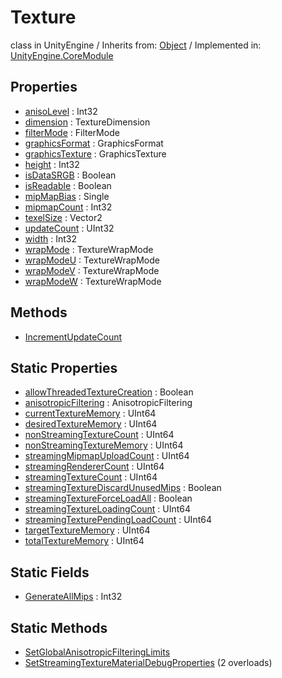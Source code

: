 # Texture
class in UnityEngine
 / Inherits from: <a href="https://docs.unity3d.com/6000.2/Documentation/ScriptReference/Object.html">Object</a> / Implemented in: <a href="https://docs.unity3d.com/6000.2/Documentation/ScriptReference/UnityEngine.CoreModule.html">UnityEngine.CoreModule</a>

## Properties
- <a href="https://docs.unity3d.com/6000.2/Documentation/ScriptReference/Texture-anisoLevel.html">anisoLevel</a> : Int32
- <a href="https://docs.unity3d.com/6000.2/Documentation/ScriptReference/Texture-dimension.html">dimension</a> : TextureDimension
- <a href="https://docs.unity3d.com/6000.2/Documentation/ScriptReference/Texture-filterMode.html">filterMode</a> : FilterMode
- <a href="https://docs.unity3d.com/6000.2/Documentation/ScriptReference/Texture-graphicsFormat.html">graphicsFormat</a> : GraphicsFormat
- <a href="https://docs.unity3d.com/6000.2/Documentation/ScriptReference/Texture-graphicsTexture.html">graphicsTexture</a> : GraphicsTexture
- <a href="https://docs.unity3d.com/6000.2/Documentation/ScriptReference/Texture-height.html">height</a> : Int32
- <a href="https://docs.unity3d.com/6000.2/Documentation/ScriptReference/Texture-isDataSRGB.html">isDataSRGB</a> : Boolean
- <a href="https://docs.unity3d.com/6000.2/Documentation/ScriptReference/Texture-isReadable.html">isReadable</a> : Boolean
- <a href="https://docs.unity3d.com/6000.2/Documentation/ScriptReference/Texture-mipMapBias.html">mipMapBias</a> : Single
- <a href="https://docs.unity3d.com/6000.2/Documentation/ScriptReference/Texture-mipmapCount.html">mipmapCount</a> : Int32
- <a href="https://docs.unity3d.com/6000.2/Documentation/ScriptReference/Texture-texelSize.html">texelSize</a> : Vector2
- <a href="https://docs.unity3d.com/6000.2/Documentation/ScriptReference/Texture-updateCount.html">updateCount</a> : UInt32
- <a href="https://docs.unity3d.com/6000.2/Documentation/ScriptReference/Texture-width.html">width</a> : Int32
- <a href="https://docs.unity3d.com/6000.2/Documentation/ScriptReference/Texture-wrapMode.html">wrapMode</a> : TextureWrapMode
- <a href="https://docs.unity3d.com/6000.2/Documentation/ScriptReference/Texture-wrapModeU.html">wrapModeU</a> : TextureWrapMode
- <a href="https://docs.unity3d.com/6000.2/Documentation/ScriptReference/Texture-wrapModeV.html">wrapModeV</a> : TextureWrapMode
- <a href="https://docs.unity3d.com/6000.2/Documentation/ScriptReference/Texture-wrapModeW.html">wrapModeW</a> : TextureWrapMode

## Methods
- <a href="https://docs.unity3d.com/6000.2/Documentation/ScriptReference/Texture.IncrementUpdateCount.html">IncrementUpdateCount</a>

## Static Properties
- <a href="https://docs.unity3d.com/6000.2/Documentation/ScriptReference/Texture-allowThreadedTextureCreation.html">allowThreadedTextureCreation</a> : Boolean
- <a href="https://docs.unity3d.com/6000.2/Documentation/ScriptReference/Texture-anisotropicFiltering.html">anisotropicFiltering</a> : AnisotropicFiltering
- <a href="https://docs.unity3d.com/6000.2/Documentation/ScriptReference/Texture-currentTextureMemory.html">currentTextureMemory</a> : UInt64
- <a href="https://docs.unity3d.com/6000.2/Documentation/ScriptReference/Texture-desiredTextureMemory.html">desiredTextureMemory</a> : UInt64
- <a href="https://docs.unity3d.com/6000.2/Documentation/ScriptReference/Texture-nonStreamingTextureCount.html">nonStreamingTextureCount</a> : UInt64
- <a href="https://docs.unity3d.com/6000.2/Documentation/ScriptReference/Texture-nonStreamingTextureMemory.html">nonStreamingTextureMemory</a> : UInt64
- <a href="https://docs.unity3d.com/6000.2/Documentation/ScriptReference/Texture-streamingMipmapUploadCount.html">streamingMipmapUploadCount</a> : UInt64
- <a href="https://docs.unity3d.com/6000.2/Documentation/ScriptReference/Texture-streamingRendererCount.html">streamingRendererCount</a> : UInt64
- <a href="https://docs.unity3d.com/6000.2/Documentation/ScriptReference/Texture-streamingTextureCount.html">streamingTextureCount</a> : UInt64
- <a href="https://docs.unity3d.com/6000.2/Documentation/ScriptReference/Texture-streamingTextureDiscardUnusedMips.html">streamingTextureDiscardUnusedMips</a> : Boolean
- <a href="https://docs.unity3d.com/6000.2/Documentation/ScriptReference/Texture-streamingTextureForceLoadAll.html">streamingTextureForceLoadAll</a> : Boolean
- <a href="https://docs.unity3d.com/6000.2/Documentation/ScriptReference/Texture-streamingTextureLoadingCount.html">streamingTextureLoadingCount</a> : UInt64
- <a href="https://docs.unity3d.com/6000.2/Documentation/ScriptReference/Texture-streamingTexturePendingLoadCount.html">streamingTexturePendingLoadCount</a> : UInt64
- <a href="https://docs.unity3d.com/6000.2/Documentation/ScriptReference/Texture-targetTextureMemory.html">targetTextureMemory</a> : UInt64
- <a href="https://docs.unity3d.com/6000.2/Documentation/ScriptReference/Texture-totalTextureMemory.html">totalTextureMemory</a> : UInt64

## Static Fields
- <a href="https://docs.unity3d.com/6000.2/Documentation/ScriptReference/Texture-GenerateAllMips.html">GenerateAllMips</a> : Int32

## Static Methods
- <a href="https://docs.unity3d.com/6000.2/Documentation/ScriptReference/Texture.SetGlobalAnisotropicFilteringLimits.html">SetGlobalAnisotropicFilteringLimits</a>
- <a href="https://docs.unity3d.com/6000.2/Documentation/ScriptReference/Texture.SetStreamingTextureMaterialDebugProperties.html">SetStreamingTextureMaterialDebugProperties</a> (2 overloads)
